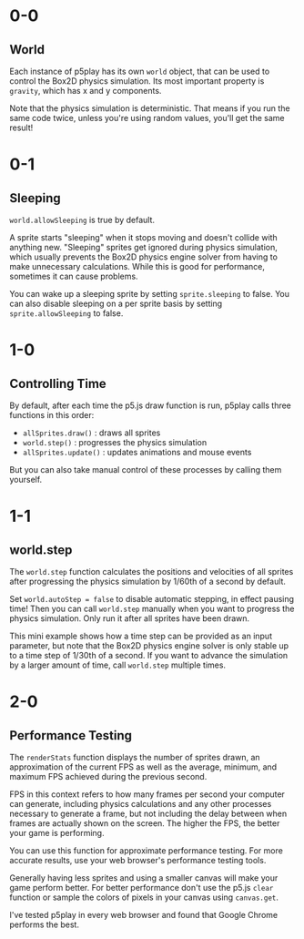 # 0-0

## World

Each instance of p5play has its own `world` object, that can be used to control the Box2D physics simulation. Its most important property is `gravity`, which has x and y components.

Note that the physics simulation is deterministic. That means if you run the same code twice, unless you're using random values, you'll get the same result!

# 0-1

## Sleeping

`world.allowSleeping` is true by default.

A sprite starts "sleeping" when it stops moving and doesn't collide with anything new. "Sleeping" sprites get ignored during physics simulation, which usually prevents the Box2D physics engine solver from having to make unnecessary calculations. While this is good for performance, sometimes it can cause problems.

You can wake up a sleeping sprite by setting `sprite.sleeping` to false. You can also disable sleeping on a per sprite basis by setting `sprite.allowSleeping` to false.

# 1-0

## Controlling Time

By default, after each time the p5.js draw function is run, p5play calls three functions in this order:

- `allSprites.draw()` : draws all sprites
- `world.step()` : progresses the physics simulation
- `allSprites.update()` : updates animations and mouse events

But you can also take manual control of these processes by calling them yourself.

# 1-1

## world.step

The `world.step` function calculates the positions and velocities of all sprites after progressing the physics simulation by 1/60th of a second by default.

Set `world.autoStep = false` to disable automatic stepping, in effect pausing time! Then you can call `world.step` manually when you want to progress the physics simulation. Only run it after all sprites have been drawn.

This mini example shows how a time step can be provided as an input parameter, but note that the Box2D physics engine solver is only stable up to a time step of 1/30th of a second. If you want to advance the simulation by a larger amount of time, call `world.step` multiple times.

# 2-0

## Performance Testing

The `renderStats` function displays the number of sprites drawn, an approximation of the current FPS as well as the average, minimum, and maximum FPS achieved during the previous second.

FPS in this context refers to how many frames per second your computer can generate, including physics calculations and any other processes necessary to generate a frame, but not including the delay between when frames are actually shown on the screen. The higher the FPS, the better your game is performing.

You can use this function for approximate performance testing. For more accurate results, use your web browser's performance testing tools.

Generally having less sprites and using a smaller canvas will make your game perform better. For better performance don't use the p5.js `clear` function or sample the colors of pixels in your canvas using `canvas.get`.

I've tested p5play in every web browser and found that Google Chrome performs the best.

